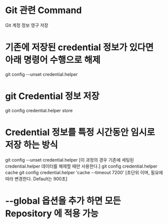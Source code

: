 # Git 관련 Command


Git 계정 정보 영구 저장


# 기존에 저장된 credential 정보가 있다면 아래 명령어 수행으로 해제
git config --unset credential.helper


# git Credential 정보 저장
git config credential.helper store





# Credential 정보를 특정 시간동안 임시로 저장 하는 방식

git config --unset credential.helper [이 과정의 경우 기존에 세팅된 credential.helper 데이터를 해제할 때만 사용한다.]
git config credential.helper cache
git config credential.helper 'cache --timeout 7200'  [초단위 이며, 필요에 따라 변경한다. Default는 900초]



# --global 옵션을 추가 하면 모든 Repository 에 적용 가능


